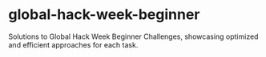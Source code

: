# global-hack-week-beginner
Solutions to Global Hack Week Beginner Challenges, showcasing optimized and efficient approaches for each task.
